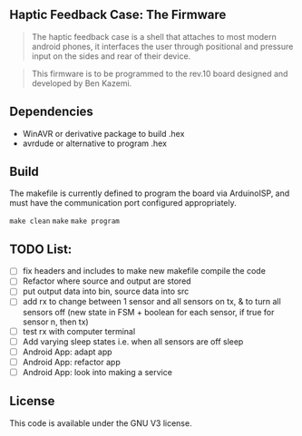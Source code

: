 ## Haptic Feedback Case: The Firmware
> The haptic feedback case is a shell that attaches to most modern android phones, it interfaces the user through positional and pressure input on the sides and rear of their device.   

> This firmware is to be programmed to the rev.10 board designed and developed by Ben Kazemi. 

## Dependencies
- WinAVR or derivative package to build .hex
- avrdude or alternative to program .hex 

## Build
The makefile is currently defined to program the board via ArduinoISP, and must have the communication port configured appropriately. 

`make clean`
`make`
`make program`

## TODO List:
- [ ] fix headers and includes to make new makefile compile the code
- [ ] Refactor where source and output are stored
- [ ] put output data into bin, source data into src
- [ ] add rx to change between 1 sensor and all sensors on tx, & to turn all sensors off (new state in FSM + boolean for each sensor, if true for sensor n, then tx)
- [ ] test rx with computer terminal 
- [ ] Add varying sleep states i.e. when all sensors are off sleep
- [ ] Android App: adapt app 
- [ ] Android App: refactor app 
- [ ] Android App: look into making a service

## License 

This code is available under the GNU V3 license. 
